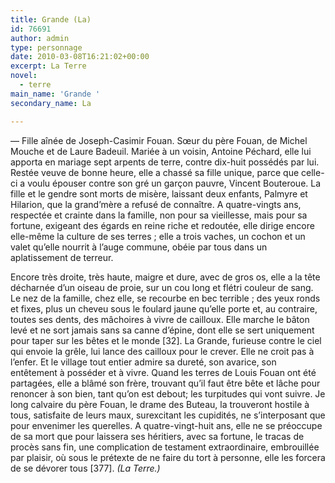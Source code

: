 ```yaml
---
title: Grande (La)
id: 76691
author: admin
type: personnage
date: 2010-03-08T16:21:02+00:00
excerpt: La Terre
novel:
  - terre
main_name: 'Grande '
secondary_name: La

---
```

— Fille aînée de Joseph-Casimir Fouan. Sœur du père Fouan, de Michel Mouche et de Laure Badeuil. Mariée à un voisin, Antoine Péchard, elle lui apporta en mariage sept arpents de terre, contre dix-huit possédés par lui. Restée veuve de bonne heure, elle a chassé sa fille unique, parce que celle-ci a voulu épouser contre son gré un garçon pauvre, Vincent Bouteroue. La fille et le gendre sont morts de misère, laissant deux enfants, Palmyre et Hilarion, que la grand&rsquo;mère a refusé de connaître. A quatre-vingts ans, respectée et crainte dans la famille, non pour sa vieillesse, mais pour sa fortune, exigeant des égards en reine riche et redoutée, elle dirige encore elle-même la culture de ses terres ; elle a trois vaches, un cochon et un valet qu&rsquo;elle nourrit à l&rsquo;auge commune, obéie par tous dans un aplatissement de terreur.

Encore très droite, très haute, maigre et dure, avec de gros os, elle a la tête décharnée d&rsquo;un oiseau de proie, sur un cou long et flétri couleur de sang. Le nez de la famille, chez elle, se recourbe en bec terrible ; des yeux ronds et fixes, plus un cheveu sous le foulard jaune qu&rsquo;elle porte et, au contraire, toutes ses dents, des mâchoires à vivre de cailloux. Elle marche le bâton levé et ne sort jamais sans sa canne d&rsquo;épine, dont elle se sert uniquement pour taper sur les bêtes et le monde [32]. La Grande, furieuse contre le ciel qui envoie la grêle, lui lance des cailloux pour le crever. Elle ne croit pas à l&rsquo;enfer. Et le village tout entier admire sa dureté, son avarice, son entêtement à posséder et à vivre. Quand les terres de Louis Fouan ont été partagées, elle a blâmé son frère, trouvant qu&rsquo;il faut être bête et lâche pour renoncer à son bien, tant qu&rsquo;on est debout; les turpitudes qui vont suivre. Je long calvaire du père Fouan, le drame des Buteau, la trouveront hostile à tous, satisfaite de leurs maux, surexcitant les cupidités, ne s&rsquo;interposant que pour envenimer les querelles. A quatre-vingt-huit ans, elle ne se préoccupe de sa mort que pour laissera ses héritiers, avec sa fortune, le tracas de procès sans fin, une complication de testament extraordinaire, embrouillée par plaisir, où sous le prétexte de ne faire du tort à personne, elle les forcera de se dévorer tous [377]. _(La Terre.)_